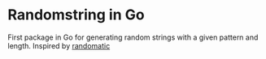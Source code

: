 # Randomstring in Go
First package in Go for generating random strings with a given pattern and length. Inspired by [randomatic](https://github.com/jonschlinkert/randomatic)
